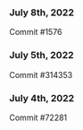 ### July 8th, 2022

Commit #1576

### July 5th, 2022

Commit #314353


### July 4th, 2022

Commit #72281
